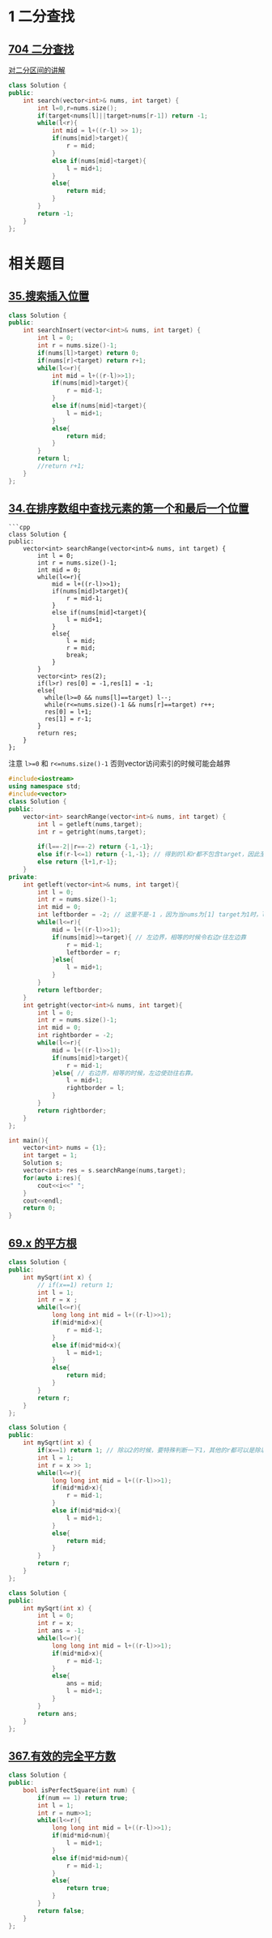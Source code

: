 # 1 二分查找

## [704 二分查找](https://leetcode.cn/problems/binary-search/description/)

[对二分区间的讲解](https://programmercarl.com/0704.%E4%BA%8C%E5%88%86%E6%9F%A5%E6%89%BE.html#%E6%80%9D%E8%B7%AF)

```cpp
class Solution {
public:
    int search(vector<int>& nums, int target) {
        int l=0,r=nums.size();
        if(target<nums[l]||target>nums[r-1]) return -1;
        while(l<r){
            int mid = l+((r-l) >> 1);
            if(nums[mid]>target){
                r = mid;
            }
            else if(nums[mid]<target){
                l = mid+1;
            }
            else{
                return mid;
            }
        }
        return -1;
    }
};
```

# 相关题目

## [35.搜索插入位置](https://programmercarl.com/0035.%E6%90%9C%E7%B4%A2%E6%8F%92%E5%85%A5%E4%BD%8D%E7%BD%AE.html)

```cpp
class Solution {
public:
    int searchInsert(vector<int>& nums, int target) {
        int l = 0;
        int r = nums.size()-1;
        if(nums[l]>target) return 0;
        if(nums[r]<target) return r+1;
        while(l<=r){
            int mid = l+((r-l)>>1);
            if(nums[mid]>target){
                r = mid-1;
            }
            else if(nums[mid]<target){
                l = mid+1;
            }
            else{
                return mid;
            }
        }
        return l;
        //return r+1;
    }
};
```


## [34.在排序数组中查找元素的第一个和最后一个位置](https://programmercarl.com/0034.%E5%9C%A8%E6%8E%92%E5%BA%8F%E6%95%B0%E7%BB%84%E4%B8%AD%E6%9F%A5%E6%89%BE%E5%85%83%E7%B4%A0%E7%9A%84%E7%AC%AC%E4%B8%80%E4%B8%AA%E5%92%8C%E6%9C%80%E5%90%8E%E4%B8%80%E4%B8%AA%E4%BD%8D%E7%BD%AE.html)

```
```cpp
class Solution {
public:
    vector<int> searchRange(vector<int>& nums, int target) {
        int l = 0;
        int r = nums.size()-1;
        int mid = 0;
        while(l<=r){
            mid = l+((r-l)>>1);
            if(nums[mid]>target){
                r = mid-1;
            }
            else if(nums[mid]<target){
                l = mid+1;
            }
            else{
                l = mid;
                r = mid;
                break;
            }
        }
        vector<int> res(2);
        if(l>r) res[0] = -1,res[1] = -1;
        else{
          while(l>=0 && nums[l]==target) l--;
          while(r<=nums.size()-1 && nums[r]==target) r++;
          res[0] = l+1;
          res[1] = r-1;
        }
        return res;
    }
};
```

注意 `l>=0` 和 `r<=nums.size()-1` 否则vector访问索引的时候可能会越界

```cpp
#include<iostream>
using namespace std;
#include<vector>
class Solution {
public:
    vector<int> searchRange(vector<int>& nums, int target) {
        int l = getleft(nums,target);
        int r = getright(nums,target);
  
        if(l==-2||r==-2) return {-1,-1};
        else if(r-l<=1) return {-1,-1}; // 得到的l和r都不包含target，因此至少相差2
        else return {l+1,r-1};
    }
private:
    int getleft(vector<int>& nums, int target){
        int l = 0;
        int r = nums.size()-1;
        int mid = 0;
        int leftborder = -2; // 这里不是-1 ，因为当nums为[1] target为1时，l为-1
        while(l<=r){
            mid = l+((r-l)>>1);
            if(nums[mid]>=target){ // 左边界，相等的时候令右边r往左边靠
                r = mid-1;
                leftborder = r;
            }else{
                l = mid+1;
            }
        }
        return leftborder;
    }
    int getright(vector<int>& nums, int target){
        int l = 0;
        int r = nums.size()-1;
        int mid = 0;
        int rightborder = -2;
        while(l<=r){
            mid = l+((r-l)>>1);
            if(nums[mid]>target){
                r = mid-1; 
            }else{ // 右边界，相等的时候，左边使劲往右靠。
                l = mid+1;
                rightborder = l;
            }
        }
        return rightborder;
    }
};

int main(){
    vector<int> nums = {1};
    int target = 1;
    Solution s;
    vector<int> res = s.searchRange(nums,target);
    for(auto i:res){
        cout<<i<<" ";
    }
    cout<<endl;
    return 0;
}
```

## [69.x 的平方根](https://leetcode.cn/problems/sqrtx/)

```cpp
class Solution {
public:
    int mySqrt(int x) {
        // if(x==1) return 1;
        int l = 1;
        int r = x ;
        while(l<=r){
            long long int mid = l+((r-l)>>1);
            if(mid*mid>x){
                r = mid-1;
            }
            else if(mid*mid<x){
                l = mid+1;
            }
            else{
                return mid;
            }
        }
        return r;
    }
};
```

```cpp
class Solution {
public:
    int mySqrt(int x) {
        if(x==1) return 1; // 除以2的时候，要特殊判断一下1，其他的r都可以是除以2；
        int l = 1;
        int r = x >> 1;
        while(l<=r){
            long long int mid = l+((r-l)>>1);
            if(mid*mid>x){
                r = mid-1;
            }
            else if(mid*mid<x){
                l = mid+1;
            }
            else{
                return mid;
            }
        }
        return r;
    }
};
```

```cpp
class Solution {
public:
    int mySqrt(int x) {
        int l = 0;
        int r = x;
        int ans = -1;
        while(l<=r){
            long long int mid = l+((r-l)>>1);
            if(mid*mid>x){
                r = mid-1;
            }
            else{
	            ans = mid;
                l = mid+1;
            }
        }
        return ans;
    }
};
```
## [367.有效的完全平方数](https://leetcode.cn/problems/valid-perfect-square/)

```cpp
class Solution {
public:
    bool isPerfectSquare(int num) {
        if(num == 1) return true;
        int l = 1;
        int r = num>>1;
        while(l<=r){
            long long int mid = l+((r-l)>>1);
            if(mid*mid<num){
                l = mid+1;
            }
            else if(mid*mid>num){
                r = mid-1;
            }
            else{
                return true;
            }
        }
        return false;
    }
};
```

